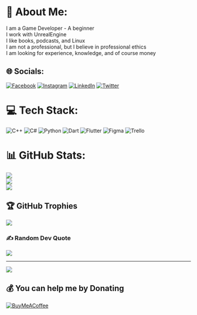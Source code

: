 # 💫 About Me:
I am a Game Developer - A beginner<br>I work with UnrealEngine<br>I like books, podcasts, and Linux<br>I am not a professional, but I believe in professional ethics<br>I am looking for experience, knowledge, and of course money


## 🌐 Socials:
[![Facebook](https://img.shields.io/badge/Facebook-%231877F2.svg?logo=Facebook&logoColor=white)](https://facebook.com/mahyar.kazazi.9) [![Instagram](https://img.shields.io/badge/Instagram-%23E4405F.svg?logo=Instagram&logoColor=white)](https://instagram.com/mahyar.86.86) [![LinkedIn](https://img.shields.io/badge/LinkedIn-%230077B5.svg?logo=linkedin&logoColor=white)](https://linkedin.com/in/mahyarkazazi/) [![Twitter](https://img.shields.io/badge/Twitter-%231DA1F2.svg?logo=Twitter&logoColor=white)](https://twitter.com/KazaziMahyar) 

# 💻 Tech Stack:
![C++](https://img.shields.io/badge/c++-%2300599C.svg?style=for-the-badge&logo=c%2B%2B&logoColor=white) ![C#](https://img.shields.io/badge/c%23-%23239120.svg?style=for-the-badge&logo=c-sharp&logoColor=white) ![Python](https://img.shields.io/badge/python-3670A0?style=for-the-badge&logo=python&logoColor=ffdd54) ![Dart](https://img.shields.io/badge/dart-%230175C2.svg?style=for-the-badge&logo=dart&logoColor=white) ![Flutter](https://img.shields.io/badge/Flutter-%2302569B.svg?style=for-the-badge&logo=Flutter&logoColor=white) 	![Figma](https://img.shields.io/badge/figma-%23F24E1E.svg?style=for-the-badge&logo=figma&logoColor=white) ![Trello](https://img.shields.io/badge/Trello-%23026AA7.svg?style=for-the-badge&logo=Trello&logoColor=white)
# 📊 GitHub Stats:
![](https://github-readme-stats.vercel.app/api?username=Mahyar-86&theme=dark&hide_border=false&include_all_commits=true&count_private=false)<br/>
![](https://github-readme-streak-stats.herokuapp.com/?user=Mahyar-86&theme=dark&hide_border=false)<br/>
![](https://github-readme-stats.vercel.app/api/top-langs/?username=Mahyar-86&theme=dark&hide_border=false&include_all_commits=true&count_private=false&layout=compact)

## 🏆 GitHub Trophies
![](https://github-profile-trophy.vercel.app/?username=Mahyar-86&theme=monokai&no-frame=false&no-bg=true&margin-w=4)

### ✍️ Random Dev Quote
![](https://quotes-github-readme.vercel.app/api?type=horizontal&theme=radical)

---
[![](https://visitcount.itsvg.in/api?id=Mahyar-86&icon=0&color=0)](https://visitcount.itsvg.in)

  ## 💰 You can help me by Donating
  [![BuyMeACoffee](https://img.shields.io/badge/Buy%20Me%20a%20Coffee-ffdd00?style=for-the-badge&logo=buy-me-a-coffee&logoColor=black)](https://buymeacoffee.com/mahyarkazazi) 

  <!-- Proudly created with GPRM ( https://gprm.itsvg.in ) -->
  
